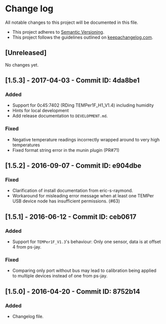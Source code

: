 # Change log
All notable changes to this project will be documented in this file.

* This project adheres to [Semantic Versioning](http://semver.org/).
* This project follows the guidelines outlined on [keepachangelog.com](http://keepachangelog.com/).

## [Unreleased]

No changes yet.

## [1.5.3] - 2017-04-03 - Commit ID: 4da8be1
### Added
- Support for 0c45:7402 (RDing TEMPer1F_H1_V1.4) including humidity
- Hints for local development
- Add release documentation to `DEVELOPMENT.md`.
### Fixed
- Negative temperature readings incorrectly wrapped around to very high temperatures
- Fixed format string error in the munin plugin (PR#71)

## [1.5.2] - 2016-09-07 - Commit ID: e904dbe
### Fixed
- Clarification of install documentation from eric-s-raymond.
- Workaround for misleading error message when at least one TEMPer USB device node has insufficient permissions. (#63)

## [1.5.1] - 2016-06-12 - Commit ID: ceb0617
### Added
- Support for `TEMPer1F_V1.3`'s behaviour: Only one sensor, data is at offset 4 from ps-jay.

### Fixed
- Comparing only port without bus may lead to calibration being applied to multiple devices instead of one from ps-jay.

## [1.5.0] - 2016-04-20 - Commit ID: 8752b14
### Added
- Changelog file. 
